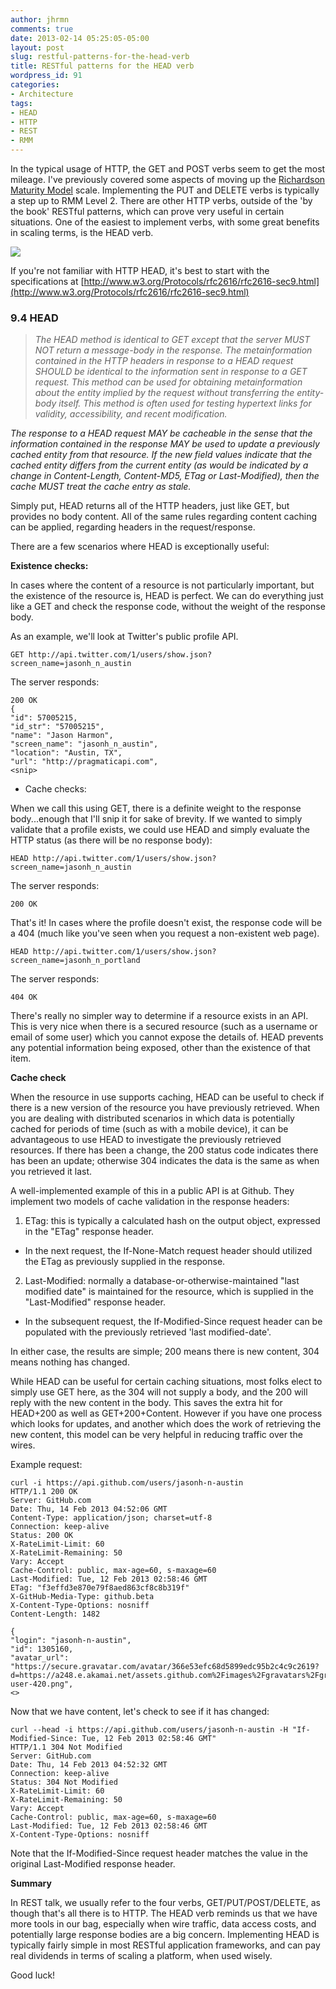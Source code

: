 ```yaml
---
author: jhrmn
comments: true
date: 2013-02-14 05:25:05-05:00
layout: post
slug: restful-patterns-for-the-head-verb
title: RESTful patterns for the HEAD verb
wordpress_id: 91
categories:
- Architecture
tags:
- HEAD
- HTTP
- REST
- RMM
---
```


In the typical usage of HTTP, the GET and POST verbs seem to get the most mileage. I've previously covered some aspects of moving up the [Richardson Maturity Model](http://martinfowler.com/articles/richardsonMaturityModel.html) scale. Implementing the PUT and DELETE verbs is typically a step up to RMM Level 2. There are other HTTP verbs, outside of the 'by the book' RESTful patterns, which can prove very useful in certain situations. One of the easiest to implement verbs, with some great benefits in scaling terms, is the HEAD verb.

![](http://res.cloudinary.com/jhrmn/image/upload/v1362658838/rest_head_tpp1jm.jpg)

<!-- more -->

If you're not familiar with HTTP HEAD, it's best to start with the specifications at [http://www.w3.org/Protocols/rfc2616/rfc2616-sec9.html](http://www.w3.org/Protocols/rfc2616/rfc2616-sec9.html)


### 9.4 HEAD




> _The HEAD method is identical to GET except that the server MUST NOT return a message-body in the response. The metainformation contained in the HTTP headers in response to a HEAD request SHOULD be identical to the information sent in response to a GET request. This method can be used for obtaining metainformation about the entity implied by the request without transferring the entity-body itself. This method is often used for testing hypertext links for validity, accessibility, and recent modification._

_The response to a HEAD request MAY be cacheable in the sense that the information contained in the response MAY be used to update a previously cached entity from that resource. If the new field values indicate that the cached entity differs from the current entity (as would be indicated by a change in Content-Length, Content-MD5, ETag or Last-Modified), then the cache MUST treat the cache entry as stale._


Simply put, HEAD returns all of the HTTP headers, just like GET, but provides no body content. All of the same rules regarding content caching can be applied, regarding headers in the request/response.

There are a few scenarios where HEAD is exceptionally useful:

**Existence checks:** 

In cases where the content of a resource is not particularly important, but the existence of the resource is, HEAD is perfect. We can do everything just like a GET and check the response code, without the weight of the response body.

As an example, we'll look at Twitter's public profile API.

    
    GET http://api.twitter.com/1/users/show.json?screen_name=jasonh_n_austin


The server responds:

    
    200 OK
    {
    "id": 57005215,
    "id_str": "57005215",
    "name": "Jason Harmon",
    "screen_name": "jasonh_n_austin",
    "location": "Austin, TX",
    "url": "http://pragmaticapi.com",
    <snip>





	
  * Cache checks:


When we call this using GET, there is a definite weight to the response body...enough that I'll snip it for sake of brevity. If we wanted to simply validate that a profile exists, we could use HEAD and simply evaluate the HTTP status (as there will be no response body):

    
    HEAD http://api.twitter.com/1/users/show.json?screen_name=jasonh_n_austin


The server responds:

    
    200 OK


That's it! In cases where the profile doesn't exist, the response code will be a 404 (much like you've seen when you request a non-existent web page).

    
    HEAD http://api.twitter.com/1/users/show.json?screen_name=jasonh_n_portland


The server responds:

    
    404 OK


There's really no simpler way to determine if a resource exists in an API. This is very nice when there is a secured resource (such as a username or email of some user) which you cannot expose the details of. HEAD prevents any potential information being exposed, other than the existence of that item.

**Cache check**

When the resource in use supports caching, HEAD can be useful to check if there is a new version of the resource you have previously retrieved. When you are dealing with distributed scenarios in which data is potentially cached for periods of time (such as with a mobile device), it can be advantageous to use HEAD to investigate the previously retrieved resources. If there has been a change, the 200 status code indicates there has been an update; otherwise 304 indicates the data is the same as when you retrieved it last.

A well-implemented example of this in a public API is at Github. They implement two models of cache validation in the response headers:

1. ETag: this is typically a calculated hash on the output object, expressed in the "ETag" response header.



	
  * In the next request, the If-None-Match request header should utilized the ETag as previously supplied in the response.


2. Last-Modified: normally a database-or-otherwise-maintained "last modified date" is maintained for the resource, which is supplied in the "Last-Modified" response header.



	
  * In the subsequent request, the If-Modified-Since request header can be populated with the previously retrieved 'last modified-date'.


In either case, the results are simple; 200 means there is new content, 304 means nothing has changed.

While HEAD can be useful for certain caching situations, most folks elect to simply use GET here, as the 304 will not supply a body, and the 200 will reply with the new content in the body. This saves the extra hit for HEAD+200 as well as GET+200+Content. However if you have one process which looks for updates, and another which does the work of retrieving the new content, this model can be very helpful in reducing traffic over the wires.

Example request:

    
    curl -i https://api.github.com/users/jasonh-n-austin
    HTTP/1.1 200 OK
    Server: GitHub.com
    Date: Thu, 14 Feb 2013 04:52:06 GMT
    Content-Type: application/json; charset=utf-8
    Connection: keep-alive
    Status: 200 OK
    X-RateLimit-Limit: 60
    X-RateLimit-Remaining: 50
    Vary: Accept
    Cache-Control: public, max-age=60, s-maxage=60
    Last-Modified: Tue, 12 Feb 2013 02:58:46 GMT
    ETag: "f3effd3e870e79f8aed863cf8c8b319f"
    X-GitHub-Media-Type: github.beta
    X-Content-Type-Options: nosniff
    Content-Length: 1482
    
    {
    "login": "jasonh-n-austin",
    "id": 1305160,
    "avatar_url": "https://secure.gravatar.com/avatar/366e53efc68d5899edc95b2c4c9c2619?d=https://a248.e.akamai.net/assets.github.com%2Fimages%2Fgravatars%2Fgravatar-user-420.png",
    <>


Now that we have content, let's check to see if it has changed:

    
    curl --head -i https://api.github.com/users/jasonh-n-austin -H "If-Modified-Since: Tue, 12 Feb 2013 02:58:46 GMT"
    HTTP/1.1 304 Not Modified
    Server: GitHub.com
    Date: Thu, 14 Feb 2013 04:52:32 GMT
    Connection: keep-alive
    Status: 304 Not Modified
    X-RateLimit-Limit: 60
    X-RateLimit-Remaining: 50
    Vary: Accept
    Cache-Control: public, max-age=60, s-maxage=60
    Last-Modified: Tue, 12 Feb 2013 02:58:46 GMT
    X-Content-Type-Options: nosniff


Note that the If-Modified-Since request header matches the value in the original Last-Modified response header.



**Summary**

In REST talk, we usually refer to the four verbs, GET/PUT/POST/DELETE, as though that's all there is to HTTP. The HEAD verb reminds us that we have more tools in our bag, especially when wire traffic, data access costs, and potentially large response bodies are a big concern. Implementing HEAD is typically fairly simple in most RESTful application frameworks, and can pay real dividends in terms of scaling a platform, when used wisely.

Good luck!
